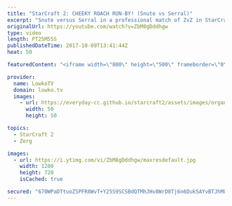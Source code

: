 ```yaml
---
title: "StarCraft 2: CHEEKY ROACH RUN-BY! (Snute vs Serral)"
excerpt: "Snute versus Serral in a professional match of ZvZ in StarCraft 2. Subscribe for more videos: http://lowko.tv/youtube Professional best-of-7: https://goo.gl/cLp2ev  An awesome match of high level Zerg vs Zerg. Zerg vs Zerg is often times considered to be one the hardest match-ups in the game. A slight"
originalUrl: https://youtube.com/watch?v=ZbM8gDddhgw
type: video
length: PT25M55S
publishedDateTime: 2017-10-09T13:41:44Z
heat: 50

featuredContent: "<iframe width=\"800\" height=\"500\" frameborder=\"0\" src=\"https://www.youtube.com/embed/ZbM8gDddhgw\" allow=\"accelerometer; autoplay; encrypted-media; gyroscope; picture-in-picture\" allowfullscreen></iframe>"

provider:
  name: LowkoTV
  domain: lowko.tv
  images:
    - url: https://everyday-cc.github.io/starcraft2/assets/images/organizations/lowko.tv-50x50.jpg
      width: 50
      height: 50

topics:
  - StarCraft 2
  - Zerg

images:
  - url: https://i.ytimg.com/vi/ZbM8gDddhgw/maxresdefault.jpg
    width: 1280
    height: 720
    isCached: true

secured: "670WPaDTtuoZSPFR8WvT+Y25S9SCSBdQTMhJHv8WrD8Tj6n6Duk5AYvBTJhMUMIYKG1RejKjtmY+F1UBzHIiMan1xH2NpIG+/tu97Dy36R5JG/sWT60BvXbhUEYpUTusmkljgzI/Vpy4AawbnLXlim3Dtxkt6DFmOWbIHYA8jLiTSrZbODx5qA7MjffSZhX4/Sl+EUU3eQWTgauDqg0P596EuN4NQsMTPqCHbwT2LOGgcXvf0vmF0UMBCfmzu/L+2rpJBJWW99/EmbV6a0v2k8Zt1iOnGTCxjNRFPa1gNzdcAfU/0DqkwL2Zf0Ye3Qjljo9Lc6PS4wGWvJ8+zCyNQJin3jPT/PY8OUbiBBq0Lm1FLBgJbYI+feorzs9eal1i9R/XnMRlktOqOtpgAysClY9Sk799xY/Ssm9uA7vaOeg=;dtVAsk0q/Wy5V3LT3yj5Xg=="
---
```



